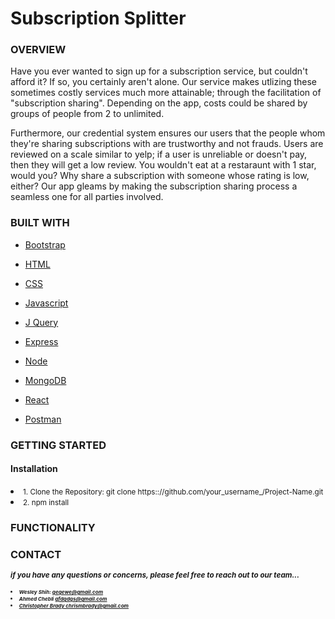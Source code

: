 # Subscription Splitter

<strong> <h3> OVERVIEW </h3> </strong>


<p>Have you ever wanted to sign up for a subscription service, but couldn't afford it?
If so, you certainly aren't alone. Our service makes utlizing these sometimes costly services
much more attainable; through the facilitation of "subscription sharing". Depending on the 
app, costs could be shared by groups of people from 2 to unlimited. </p>

  <p>  Furthermore, our credential system ensures our users that the people whom they're sharing 
subscriptions with are trustworthy and not frauds. Users are reviewed on a scale similar to yelp;
if a user is unreliable or doesn't pay, then they will get a low review. You wouldn't eat at a 
restaraunt with 1 star, would you? Why share a subscription with someone whose rating is low, either?
Our app gleams by making the subscription sharing process a seamless one for all parties involved. </p>

<strong> <h3> BUILT WITH </h3> </strong>

  <ul>
      <li><a href="https://getbootstrap.com" rel-"nofollow">
        Bootstrap </a> </ul> </li>
        <ul> 
    <li><a href="https://https://html.com/" rel-"nofollow">
        HTML </a> </ul> </li>
        <ul> <li>
    <a href="https://css-tricks.com/" rel-"nofollow">
        CSS </a> </ul> </li>
        <ul><li>
    <a href="https://www.javascript.com/" rel-"nofollow">
        Javascript </a>
  </ul> </li>
  <ul> <li>
    <a href="https://jquery.com/" rel-"nofollow">
        J Query </a> </ul> </li>
        <ul> <li>
    <a href="https://expressjs.com/" rel-"nofollow">
   Express </a>
  </ul> </li>
   <ul> <li>
    <a href="https://nodejs.org/en/" rel-"nofollow">
   Node </a>
  </ul> </li> <ul> <li>
    <a href="https://www.mongodb.com/" rel-"nofollow">
   MongoDB </a>
  </ul> </li> <ul> <li>
    <a href="https://reactjs.org/" rel-"nofollow">
   React </a>
  </ul> </li> <ul> <li>
    <a href="https://www.getpostman.com/" rel-"nofollow">
   Postman </a>
  </ul> </li>
  
  <strong> <h3> GETTING STARTED </strong> </h3>
  
  <strong> <h4> Installation </h4> </strong>
  
  <li> <small> 1. Clone the Repository: git clone https:://github.com/your_username_/Project-Name.git </small></li>
  <li> <small> 2. npm install </small> </li>
  
  <strong> <h3> FUNCTIONALITY </h3> </strong>
  
  <strong> <h3> CONTACT <strong></h3>
  
  <p><small><i>if you have any questions or concerns, please feel free to reach out to our team...<small><i></p>
  
  <li><small> Wesley Shih: <ins> gegewe@gmail.com </ins></small></li>
  <li><small> Ahmed Chebli <ins> gfdgdgs@gmail.com </ins></small></li>
  <li><small><ins> Christopher Brady chrismbrady@gmail.com </ins></small></li>
  
  
    





